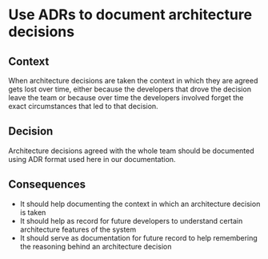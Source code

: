 # Use ADRs to document architecture decisions

## Context
When architecture decisions are taken the context in which they are agreed gets lost over time, either because the
developers that drove the decision leave the team or because over time the developers involved forget the exact
circumstances that led to that decision.

## Decision
Architecture decisions agreed with the whole team should be documented using ADR format used here in our documentation.

## Consequences
* It should help documenting the context in which an architecture decision is taken
* It should help as record for future developers to understand certain architecture features of the system
* It should serve as documentation for future record to help remembering the reasoning behind an architecture decision